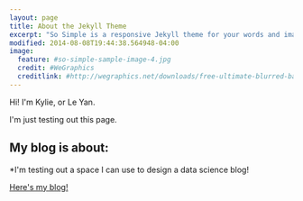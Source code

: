 ```yaml
---
layout: page
title: About the Jekyll Theme
excerpt: "So Simple is a responsive Jekyll theme for your words and images."
modified: 2014-08-08T19:44:38.564948-04:00
image:
  feature: #so-simple-sample-image-4.jpg
  credit: #WeGraphics
  creditlink: #http://wegraphics.net/downloads/free-ultimate-blurred-background-pack/
---
```


Hi! I'm Kylie, or Le Yan.

I'm just testing out this page.
## My blog is about:

*I'm testing out a space I can use to design a data science blog!

<a markdown="0" href="{{ site.url }}/blog" class="btn">Here's my blog!</a>

[^1]: Example: *domain.com/category-name/post-title*

